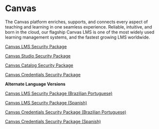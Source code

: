 # Canvas

The Canvas platform enriches, supports, and connects every aspect of teaching and learning in one seamless experience. Reliable, intuitive, and born in the cloud, our flagship Canvas LMS is one of the most widely used learning management systems, and the fastest growing LMS worldwide.

[Canvas LMS Security Package](https://inst.bid/canvas/lms/dl)

[Canvas Studio Security Package](https://inst.bid/canvas/studio/dl)

[Canvas Catalog Security Package](https://inst.bid/canvas/catalog/dl)

[Canvas Credentials Security Package](https://inst.bid/canvas/credentials/dl)


**Alternate Language Versions**

[Canvas LMS Security Package (Brazilian Portuguese)](https://inst.bid/pt-br/canvas/lms/dl)

[Canvas LMS Security Package (Spanish)](https://inst.bid/es-la/canvas/lms/dl)

[Canvas Credentials Security Package (Brazilian Portuguese)](https://inst.bid/pt-br/canvas/credentials/dl)

[Canvas Credentials Security Package (Spanish)](https://inst.bid/es-la/canvas/credentials/dl)
